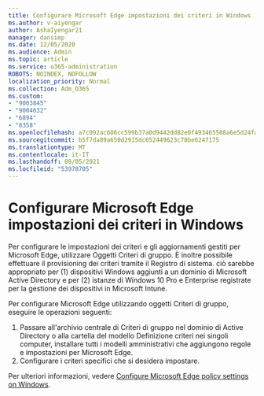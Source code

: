 ```yaml
---
title: Configurare Microsoft Edge impostazioni dei criteri in Windows
ms.author: v-aiyengar
author: AshaIyengar21
manager: dansimp
ms.date: 12/05/2020
ms.audience: Admin
ms.topic: article
ms.service: o365-administration
ROBOTS: NOINDEX, NOFOLLOW
localization_priority: Normal
ms.collection: Adm_O365
ms.custom:
- "9003845"
- "9004632"
- "6894"
- "8358"
ms.openlocfilehash: a7c092ac606cc599b37a0d9442dd82e0f493465508a6e5d24fa0589d0f3bb19a
ms.sourcegitcommit: b5f7da89a650d2915dc652449623c78be6247175
ms.translationtype: MT
ms.contentlocale: it-IT
ms.lasthandoff: 08/05/2021
ms.locfileid: "53978705"
---
```

# <a name="configure-microsoft-edge-policy-settings-on-windows"></a>Configurare Microsoft Edge impostazioni dei criteri in Windows

Per configurare le impostazioni dei criteri e gli aggiornamenti gestiti per Microsoft Edge, utilizzare Oggetti Criteri di gruppo. È inoltre possibile effettuare il provisioning dei criteri tramite il Registro di sistema. ciò sarebbe appropriato per (1) dispositivi Windows aggiunti a un dominio di Microsoft Active Directory e per (2) istanze di Windows 10 Pro e Enterprise registrate per la gestione dei dispositivi in Microsoft Intune.

Per configurare Microsoft Edge utilizzando oggetti Criteri di gruppo, eseguire le operazioni seguenti:

1. Passare all'archivio centrale di Criteri di gruppo nel dominio di Active Directory o alla cartella del modello Definizione criteri nei singoli computer, installare tutti i modelli amministrativi che aggiungono regole e impostazioni per Microsoft Edge.
2. Configurare i criteri specifici che si desidera impostare.

Per ulteriori informazioni, vedere [Configure Microsoft Edge policy settings on Windows](https://go.microsoft.com/fwlink/?linkid=2135024).
